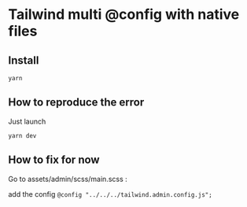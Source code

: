 
# Tailwind multi @config with native files

## Install 

``
yarn
``


## How to reproduce the error

Just launch 

``
yarn dev
``


## How to fix for now

Go to assets/admin/scss/main.scss : 

add the config 
``
@config "../../../tailwind.admin.config.js";
``